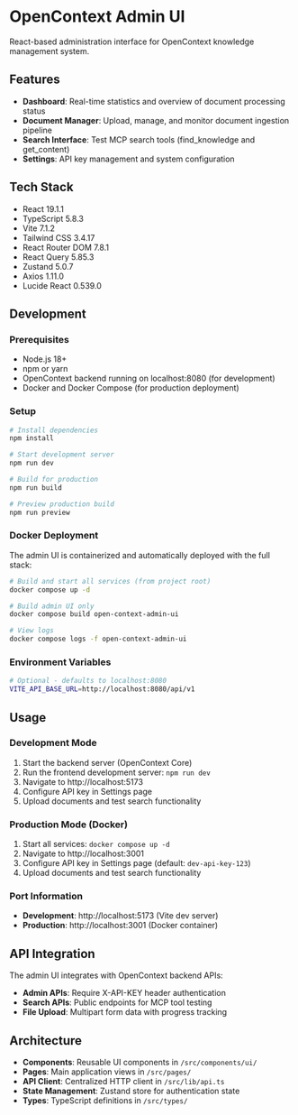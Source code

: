 # OpenContext Admin UI

React-based administration interface for OpenContext knowledge management system.

## Features

- **Dashboard**: Real-time statistics and overview of document processing status
- **Document Manager**: Upload, manage, and monitor document ingestion pipeline
- **Search Interface**: Test MCP search tools (find_knowledge and get_content)
- **Settings**: API key management and system configuration

## Tech Stack

- React 19.1.1
- TypeScript 5.8.3
- Vite 7.1.2
- Tailwind CSS 3.4.17
- React Router DOM 7.8.1
- React Query 5.85.3
- Zustand 5.0.7
- Axios 1.11.0
- Lucide React 0.539.0

## Development

### Prerequisites

- Node.js 18+ 
- npm or yarn
- OpenContext backend running on localhost:8080 (for development)
- Docker and Docker Compose (for production deployment)

### Setup

```bash
# Install dependencies
npm install

# Start development server
npm run dev

# Build for production
npm run build

# Preview production build
npm run preview
```

### Docker Deployment

The admin UI is containerized and automatically deployed with the full stack:

```bash
# Build and start all services (from project root)
docker compose up -d

# Build admin UI only
docker compose build open-context-admin-ui

# View logs
docker compose logs -f open-context-admin-ui
```

### Environment Variables

```bash
# Optional - defaults to localhost:8080
VITE_API_BASE_URL=http://localhost:8080/api/v1
```

## Usage

### Development Mode
1. Start the backend server (OpenContext Core)
2. Run the frontend development server: `npm run dev`
3. Navigate to http://localhost:5173
4. Configure API key in Settings page
5. Upload documents and test search functionality

### Production Mode (Docker)
1. Start all services: `docker compose up -d`
2. Navigate to http://localhost:3001
3. Configure API key in Settings page (default: `dev-api-key-123`)
4. Upload documents and test search functionality

### Port Information
- **Development**: http://localhost:5173 (Vite dev server)
- **Production**: http://localhost:3001 (Docker container)

## API Integration

The admin UI integrates with OpenContext backend APIs:

- **Admin APIs**: Require X-API-KEY header authentication
- **Search APIs**: Public endpoints for MCP tool testing
- **File Upload**: Multipart form data with progress tracking

## Architecture

- **Components**: Reusable UI components in `/src/components/ui/`
- **Pages**: Main application views in `/src/pages/`
- **API Client**: Centralized HTTP client in `/src/lib/api.ts`
- **State Management**: Zustand store for authentication state
- **Types**: TypeScript definitions in `/src/types/`